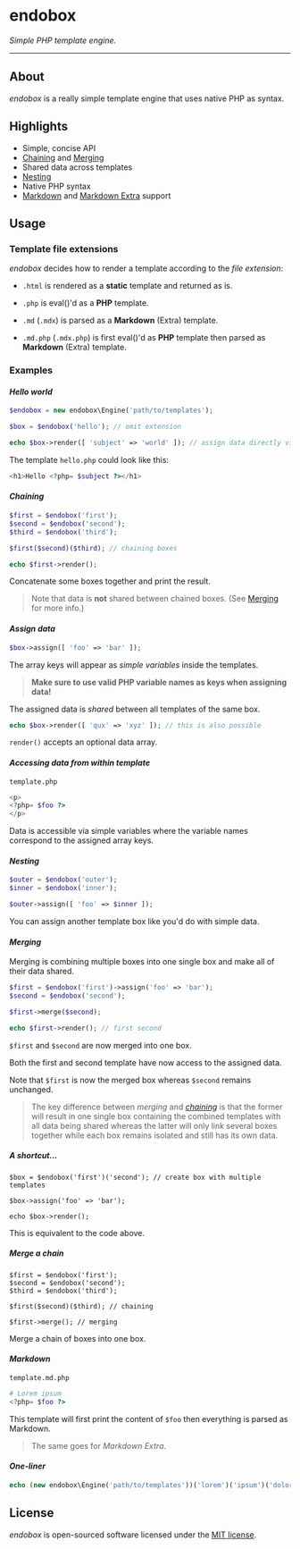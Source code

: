 # endobox

_Simple PHP template engine._

---

## About

_endobox_ is a really simple template engine that uses native PHP as syntax.

## Highlights

- Simple, concise API
- [Chaining](#chaining) and [Merging](#merging)
- Shared data across templates
- [Nesting](#nesting)
- Native PHP syntax
- [Markdown](https://github.com/erusev/parsedown "using Parsedown") and
[Markdown Extra](https://github.com/erusev/parsedown-extra "using Parsedown Extra") support

## Usage

### Template file extensions

_endobox_ decides how to render a template according to the _file extension_:

- `.html` is rendered as a __static__ template and returned as is.

- `.php` is eval()'d as a __PHP__ template.

- `.md` (`.mdx`) is parsed as a __Markdown__ (Extra) template.

- `.md.php` (`.mdx.php`) is first eval()'d as __PHP__ template then parsed as __Markdown__ (Extra) template.

### Examples

#### _Hello world_

```php
$endobox = new endobox\Engine('path/to/templates');

$box = $endobox('hello'); // omit extension

echo $box->render([ 'subject' => 'world' ]); // assign data directly via render
```

The template `hello.php` could look like this:

```php
<h1>Hello <?php= $subject ?></h1>
```

#### _Chaining_

```php
$first = $endobox('first');
$second = $endobox('second');
$third = $endobox('third');

$first($second)($third); // chaining boxes

echo $first->render();
```

Concatenate some boxes together and print the result.

> Note that data is __not__ shared between chained boxes. (See [Merging](#merging) for more info.)

#### _Assign data_

```php
$box->assign([ 'foo' => 'bar' ]);
```

The array keys will appear as _simple variables_ inside the templates.

> __Make sure to use valid PHP variable names as keys when assigning data!__

The assigned data is _shared_ between all templates of the same box.

```php
echo $box->render([ 'qux' => 'xyz' ]); // this is also possible
```

`render()` accepts an optional data array.

#### _Accessing data from within template_

`template.php`

```php
<p>
<?php= $foo ?>
</p>
```

Data is accessible via simple variables where the variable names correspond to the assigned array keys.

#### _Nesting_

```php
$outer = $endobox('outer');
$inner = $endobox('inner');

$outer->assign([ 'foo' => $inner ]);
```

You can assign another template box like you'd do with simple data.

#### _Merging_

Merging is combining multiple boxes into one single box and make all of their data shared.

```php
$first = $endobox('first')->assign('foo' => 'bar');
$second = $endobox('second');

$first->merge($second);

echo $first->render(); // first second
```

`$first` and `$second` are now merged into one box.

Both the first and second template have now access to the assigned data.

Note that `$first` is now the merged box whereas `$second` remains unchanged.

> The key difference between _merging_ and [_chaining_](#chaining) is that the former will result in one single box
containing the combined templates with all data being shared whereas the latter will only link several boxes together
while each box remains isolated and still has its own data.

##### A shortcut...

```
$box = $endobox('first')('second'); // create box with multiple templates

$box->assign('foo' => 'bar');

echo $box->render();
```

This is equivalent to the code above.

##### Merge a chain

```
$first = $endobox('first');
$second = $endobox('second');
$third = $endobox('third');

$first($second)($third); // chaining

$first->merge(); // merging
```

Merge a chain of boxes into one box.

#### _Markdown_

`template.md.php`

```php
# Lorem ipsum
<?php= $foo ?>
```

This template will first print the content of `$foo` then everything is parsed as Markdown.

> The same goes for _Markdown Extra_.

#### _One-liner_

```php
echo (new endobox\Engine('path/to/templates'))('lorem')('ipsum')('dolor')->render([ 'sit' => 'amet' ]);
```

## License

_endobox_ is open-sourced software licensed under the [MIT license](LICENSE).
